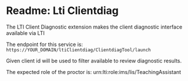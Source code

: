 # Readme: Lti Clientdiag

The LTI Client Diagnostic extension makes the client diagnostic interface available via LTI

The endpoint for this service is:
`https://YOUR_DOMAIN/ltiClientdiag/ClientdiagTool/launch`

Given client id will be used to filter available to review diagnostic results.

The expected role of the proctor is: urn:lti:role:ims/lis/TeachingAssistant